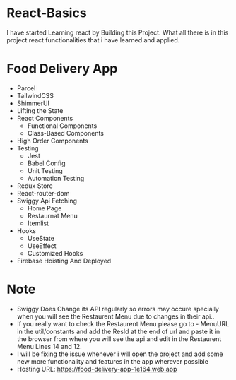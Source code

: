# React-Basics

I have started Learning react by Building this Project. What all there is in this project react functionalities that i have learned and applied.

# Food Delivery App
- Parcel
- TailwindCSS
- ShimmerUI
- Lifting the State
- React Components
    - Functional Components
    - Class-Based Components 
- High Order Components
- Testing
    - Jest
    - Babel Config
    - Unit Testing
    - Automation Testing
- Redux Store
- React-router-dom
- Swiggy Api Fetching 
    - Home Page
    - Restaurnat Menu
    - Itemlist
- Hooks
    - UseState
    - UseEffect
    - Customized Hooks
- Firebase Hoisting And Deployed
# Note

- Swiggy Does Change its API regularly so errors may occure specially when you will see the Restaurent Menu  due to changes in their api.. 
- If you really want to check the Restaurent Menu please go to - MenuURL in the util/constants and add the ResId at the end of url and paste it in the browser from where you will see the api and edit in the Restaurent Menu Lines 14 and 12. 
- I will be fixing the issue whenever i will open the project and add some new more functionality and features in the app wherever possible
- Hosting URL: https://food-delivery-app-1e164.web.app 